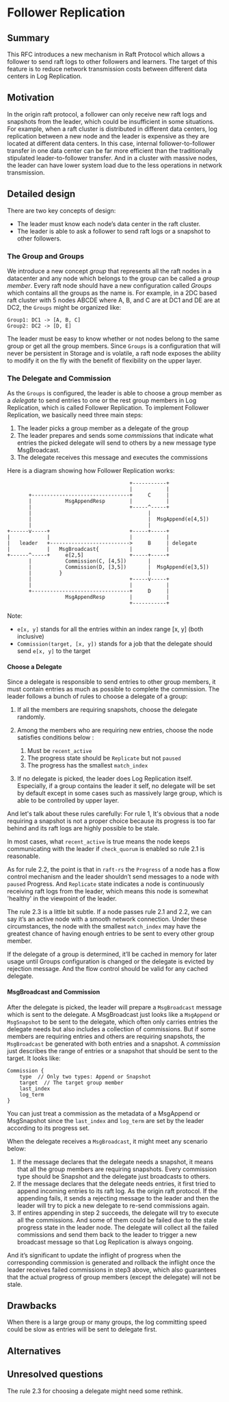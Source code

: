 # Follower Replication

## Summary

This RFC introduces a new mechanism in Raft Protocol which allows a follower to send raft logs to other followers and learners. The target of this feature is to reduce network transmission costs between different data centers in Log Replication.

## Motivation

In the origin raft protocol, a follower can only receive new raft logs and snapshots from the leader, which could be insufficient in some situations. For example, when a raft cluster is distributed in different data centers, log replication between a new node and the leader is expensive as they are located at different data centers. In this case, internal follower-to-follower transfer in one data center can be far more efficient than the traditionally stipulated leader-to-follower transfer. And in a cluster with massive nodes, the leader can have lower system load due to the less operations in network transmission.

## Detailed design

There are two key concepts of design:

- The leader must know each node’s data center in the raft cluster.
- The leader is able to ask a follower to send raft logs or a snapshot to other followers.

### The Group and Groups

We introduce a new concept *group* that represents all the raft nodes in a datacenter and any node which belongs to the group can be called a *group member*. Every raft node should have a new configuration called *Groups* which contains all the groups as the name is. For example, in a 2DC based raft cluster with 5 nodes ABCDE where A, B, and C are at DC1 and  DE are at DC2, the `Groups` might be organized like:

```
Group1: DC1 -> [A, B, C]
Group2: DC2 -> [D, E]
```

The leader must be easy to know whether or not nodes belong to the same group or get all the group members. Since `Groups` is a configuration that will never be persistent in Storage and is volatile, a raft node exposes the ability to modify it on the fly with the benefit of flexibility on the upper layer.

### The Delegate and Commission

As the `Groups` is configured, the leader is able to choose a group member as a *delegate* to send entries to one or the rest group members in Log Replication, which is called Follower Replication. To implement Follower Replication, we basically need three main steps:

1. The leader picks a group member as a delegate of the group
2. The leader prepares and sends some *commission*s that indicate what entries the picked delegate will send to others by a new message type MsgBroadcast.
3. The delegate receives this message and executes the commissions

Here is a diagram showing how Follower Replication works:

```
                                        +-----------+
                                        |           |
       +--------------------------------+     C     |
       |           MsgAppendResp        |           |
       |                                +-----^-----+
       |                                      |
       |                                      |  MsgAppend(e[4,5])
       |                                      |
+------v-----+                          +-----+-----+
|            |                          |           |
|   leader   +-------------------------->     B     | delegate
|            |   MsgBroadcast{          |           |
+------^-----+     e[2,5]               +-----+-----+
       |           Commission(C, [4,5])       |
       |           Commission(D, [3,5])       |  MsgAppend(e[3,5])
       |         }                            |
       |                                +-----v-----+
       |                                |           |
       +--------------------------------+     D     |
                   MsgAppendResp        |           |
                                        +-----------+

```

Note:

- `e[x, y]` stands for all the entries within an index range [x, y] (both inclusive)
- `Commission(target, [x, y])` stands for a job that the delegate should send `e[x, y]` to the target

#### Choose a Delegate

Since a delegate is responsible to send entries to other group members, it must contain entries as much as possible to complete the commission. The leader follows a bunch of rules to choose a delegate of a group:

1. If all the members are requiring snapshots, choose the delegate randomly.
2. Among the members who are requiring new entries, choose the node satisfies conditions below :

    1. Must be `recent_active`
    2. The progress state should be `Replicate` but not `paused`
    3. The progress has the smallest `match_index`

3. If no delegate is picked, the leader does Log Replication itself. Especially, if a group contains the leader it self, no delegate will be set by default except in some cases such as massively large group, which is able to be controlled by upper layer.

And let's talk about these rules carefully:
For rule 1, It's obvious that a node requiring a snapshot is not a proper choice because its progress is too far behind and its raft logs are highly possible to be stale.

In most cases, what `recent_active` is true means the node keeps communicating with the leader if `check_quorum` is enabled so rule 2.1 is reasonable.

As for rule 2.2, the point is that in `raft-rs` the `Progress` of a node has a flow control mechanism and the leader shouldn’t send messages to a node with `paused` Progress. And `Replicate` state indicates a node is continuously receiving raft logs from the leader, which means this node is somewhat 'healthy' in the viewpoint of the leader.

The rule 2.3 is a little bit subtle. If a node passes rule 2.1 and 2.2, we can say it’s an active node with a smooth network connection. Under these circumstances, the node with the smallest `match_index` may have the greatest chance of having enough entries to be sent to every other group member.

If the delegate of a group is determined, it’ll be cached in memory for later usage until Groups configuration is changed or the delegate is evicted by rejection message. And the flow control should be valid for any cached delegate.

#### MsgBroadcast and Commission

After the delegate is picked, the leader will prepare a `MsgBroadcast` message which is sent to the delegate. A MsgBroadcast just looks like a `MsgAppend` or `MsgSnapshot` to be sent to the delegate, which often only carries entries the delegate needs but also includes a collection of commissions. But if some members are requiring entries and others are requiring snapshots, the `MsgBroadcast` be generated with both entries and a snapshot.
A *commission* just describes the range of entries or a snapshot that should be sent to the target. It looks like:

```
Commission {
    type  // Only two types: Append or Snapshot
    target  // The target group member
    last_index
    log_term
}
```

You can just treat a commission as the metadata of a MsgAppend or MsgSnapshot since the `last_index` and `log_term` are set by the leader according to its progress set.

When the delegate receives a `MsgBroadcast`, it might meet any scenario below:

1. If the message declares that the delegate needs a snapshot, it means that all the group members are requiring snapshots. Every commission type should be Snapshot and the delegate just broadcasts to others.
2. If the message declares that the delegate needs entries, it first tried to append incoming entries to its raft log. As the origin raft protocol. If the appending fails, it sends a rejecting message to the leader and then the leader will try to pick a new delegate to re-send commissions again.
3. If entires appending in step 2 succeeds, the delegate will try to execute all the commissions. And some of them could be failed due to the stale progress state in the leader node. The delegate will collect all the failed commissions and send them back to the leader to trigger a new broadcast message so that Log Replication is always ongoing.

And it’s significant to update the inflight of progress when the corresponding commission is generated and rollback the inflight once the leader receives failed commissions in step3 above, which also guarantees that the actual progress of group members (except the delegate) will not be stale.

## Drawbacks

When there is a large group or many groups, the log committing speed could be slow as entries will be sent to delegate first.

## Alternatives

## Unresolved questions

The rule 2.3 for choosing a delegate might need some rethink.
